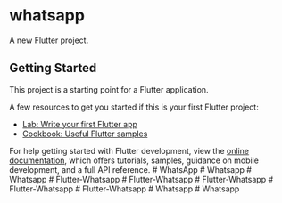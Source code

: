 # whatsapp

A new Flutter project.

## Getting Started

This project is a starting point for a Flutter application.

A few resources to get you started if this is your first Flutter project:

- [Lab: Write your first Flutter app](https://docs.flutter.dev/get-started/codelab)
- [Cookbook: Useful Flutter samples](https://docs.flutter.dev/cookbook)

For help getting started with Flutter development, view the
[online documentation](https://docs.flutter.dev/), which offers tutorials,
samples, guidance on mobile development, and a full API reference.
#   W h a t s A p p  
 #   W h a t s a p p  
 #   W h a t s a p p  
 #   F l u t t e r - W h a t s a p p  
 #   F l u t t e r - W h a t s a p p  
 #   F l u t t e r - W h a t s a p p  
 #   F l u t t e r - W h a t s a p p  
 #   F l u t t e r - W h a t s a p p  
 #   W h a t s a p p  
 #   W h a t s a p p  
 